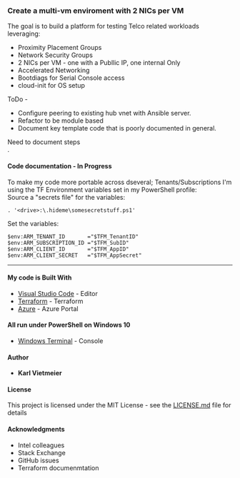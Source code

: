 ### Create a multi-vm enviroment with 2 NICs per VM

The goal is to build a platform for testing Telco related workloads leveraging:
* Proximity Placement Groups
* Network Security Groups
* 2 NICs per VM - one with a Publlic IP, one internal Only
* Accelerated Networking
* Bootdiags for Serial Console access
* cloud-init for OS setup

ToDo - 
* Configure peering to existing hub vnet with Ansible server.
* Refactor to be module based
* Document key template code that is poorly documented in general.

Need to document steps<br>
.<br>

#### Code documentation - In Progress

To make my code more portable across dseveral; Tenants/Subscriptions I'm using the TF Environment variables set in my PowerShell profile:<br>
Source a "secrets file" for the variables:
```
. '<drive>:\.hideme\somesecretstuff.ps1'
```

Set the variables:
```
$env:ARM_TENANT_ID       ="$TFM_TenantID"
$env:ARM_SUBSCRIPTION_ID ="$TFM_SubID"
$env:ARM_CLIENT_ID       ="$TFM_AppID"
$env:ARM_CLIENT_SECRET   ="$TFM_AppSecret"
```
  
    

___
#### My code is Built With
* [Visual Studio Code](https://code.visualstudio.com/) - Editor
* [Terraform](https://www.terraform.io/) - Terraform
* [Azure](portal.azure.com) - Azure Portal

#### All run under PowerShell on Windows 10
* [Windows Terminal](https://docs.microsoft.com/en-us/windows/terminal/) - Console


#### Author

* **Karl Vietmeier**


#### License

This project is licensed under the MIT License - see the [LICENSE.md](LICENSE.md) file for details

#### Acknowledgments
* Intel colleagues
* Stack Exchange
* GitHub issues
* Terraform documenmtation
